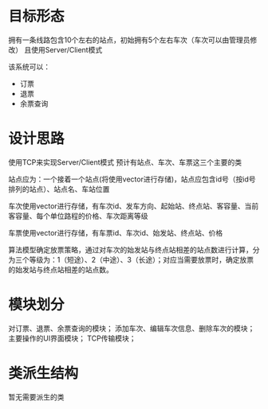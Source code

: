 # 目标形态

拥有一条线路包含10个左右的站点，初始拥有5个左右车次（车次可以由管理员修改）
且使用Server/Client模式

该系统可以：

- 订票
- 退票
- 余票查询


# 设计思路

使用TCP来实现Server/Client模式
预计有站点、车次、车票这三个主要的类

站点应为：一个接着一个站点(将使用vector进行存储)，站点应包含id号（按id号排列的站点）、站点名、车站位置

车次使用vector进行存储，有车次id、发车方向、起始站、终点站、客容量、当前客容量、每个单位路程的价格、车次距离等级

车票使用vector进行存储，有车票id、车次id、始发站、终点站、价格

算法模型确定放票策略，通过对车次的始发站与终点站相差的站点数进行计算，分为三个等级为：1（短途）、2（中途）、3（长途）；对应当需要放票时，确定放票的始发站与终点站相差的站点数。

# 模块划分

对订票、退票、余票查询的模块；
添加车次、编辑车次信息、删除车次的模块；
主要操作的UI界面模块；
TCP传输模块；

# 类派生结构

暂无需要派生的类